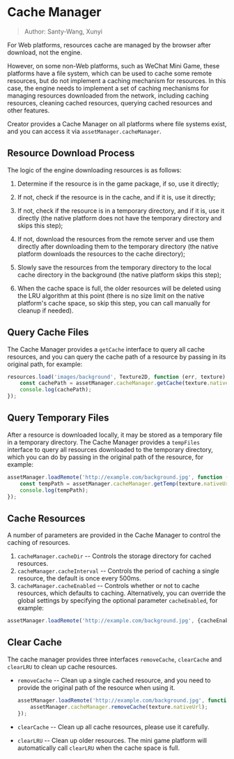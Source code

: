 # Cache Manager

> Author: Santy-Wang, Xunyi

For Web platforms, resources cache are managed by the browser after download, not the engine.

However, on some non-Web platforms, such as WeChat Mini Game, these platforms have a file system, which can be used to cache some remote resources, but do not implement a caching mechanism for resources. In this case, the engine needs to implement a set of caching mechanisms for managing resources downloaded from the network, including caching resources, cleaning cached resources, querying cached resources and other features.

Creator provides a Cache Manager on all platforms where file systems exist, and you can access it via `assetManager.cacheManager`.

## Resource Download Process

The logic of the engine downloading resources is as follows:

1. Determine if the resource is in the game package, if so, use it directly;

2. If not, check if the resource is in the cache, and if it is, use it directly;

3. If not, check if the resource is in a temporary directory, and if it is, use it directly (the native platform does not have the temporary directory and skips this step);

4. If not, download the resources from the remote server and use them directly after downloading them to the temporary directory (the native platform downloads the resources to the cache directory);

5. Slowly save the resources from the temporary directory to the local cache directory in the background (the native platform skips this step);

6. When the cache space is full, the older resources will be deleted using the LRU algorithm at this point (there is no size limit on the native platform's cache space, so skip this step, you can call manually for cleanup if needed).

## Query Cache Files

The Cache Manager provides a `getCache` interface to query all cache resources, and you can query the cache path of a resource by passing in its original path, for example:

```typescript
resources.load('images/background', Texture2D, function (err, texture) {
    const cachePath = assetManager.cacheManager.getCache(texture.nativeUrl);
    console.log(cachePath);
});
```

## Query Temporary Files

After a resource is downloaded locally, it may be stored as a temporary file in a temporary directory. The Cache Manager provides a `tempFiles` interface to query all resources downloaded to the temporary directory, which you can do by passing in the original path of the resource, for example:

```typescript
assetManager.loadRemote('http://example.com/background.jpg', function (err, texture) {
    const tempPath = assetManager.cacheManager.getTemp(texture.nativeUrl);
    console.log(tempPath);
});
```

## Cache Resources

A number of parameters are provided in the Cache Manager to control the caching of resources.

1. `cacheManager.cacheDir` -- Controls the storage directory for cached resources.
2. `cacheManager.cacheInterval` -- Controls the period of caching a single resource, the default is once every 500ms.
3. `cacheManager.cacheEnabled` -- Controls whether or not to cache resources, which defaults to caching. Alternatively, you can override the global settings by specifying the optional parameter `cacheEnabled`, for example:

  ```typescript
  assetManager.loadRemote('http://example.com/background.jpg', {cacheEnabled: true}, callback);
  ```

## Clear Cache

The cache manager provides three interfaces `removeCache`, `clearCache` and `clearLRU` to clean up cache resources.

- `removeCache` -- Clean up a single cached resource, and you need to provide the original path of the resource when using it.

  ```typescript
  assetManager.loadRemote('http://example.com/background.jpg', function (err, texture) {
      assetManager.cacheManager.removeCache(texture.nativeUrl);
  });
  ```

- `clearCache` -- Clean up all cache resources, please use it carefully.
- `clearLRU` -- Clean up older resources. The mini game platform will automatically call `clearLRU` when the cache space is full.
